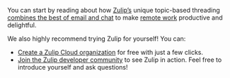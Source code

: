 You can start by reading about how [Zulip’s](/hello/) unique
topic-based threading [combines the best of email and
chat](/why-zulip/) to make [remote work](/for/companies/) productive
and delightful.

We also highly recommend trying Zulip for yourself! You can:

* [Create a Zulip Cloud organization](/new/) for free with just a few
  clicks.
* [Join the Zulip developer community](/developer-community/) to see
  Zulip in action. Feel free to introduce yourself and ask questions!
